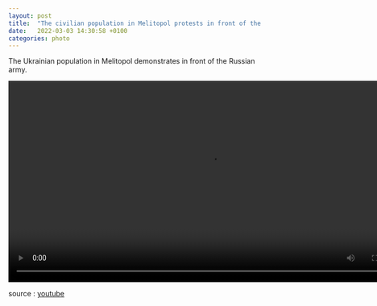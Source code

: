 ```yaml
---
layout: post
title:  "The civilian population in Melitopol protests in front of the Russian army"
date:   2022-03-03 14:30:58 +0100
categories: photo
---
```

The Ukrainian population in Melitopol demonstrates in front of the Russian army.

<video controls width="800">
    <source src="./assets/videos/Melitopol.webm"
            type="video/webm">
    <source src="./assets/videos/Melitopol.mp4"
            type="video/mp4">
    Sorry, your browser doesn't support embedded videos.
</video>

source : <a href="https://www.youtube.com/watch?v=dQ6XcUQCCx0">youtube</a>

